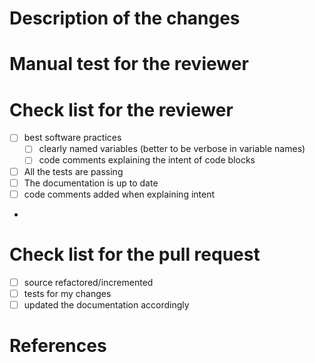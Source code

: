 # Description of the changes

# Manual test for the reviewer
<!-- Instructions for testing here. -->

# Check list for the reviewer
- [ ] best software practices
    + [ ] clearly named variables (better to be verbose in variable names)
    + [ ] code comments explaining the intent of code blocks
- [ ] All the tests are passing
- [ ] The documentation is up to date
- [ ] code comments added when explaining intent
-
# Check list for the pull request
- [ ] source refactored/incremented
- [ ] tests for my changes
- [ ] updated the documentation accordingly

# References
<!-- Links to related issues or pull requests -->
<!-- Links to IBM EWM items if aaplicable -->
